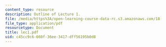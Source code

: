 ```yaml
---
content_type: resource
description: Outline of Lecture 1.
file: /media/https%3A/open-learning-course-data-rc.s3.amazonaws.com/18-413-error-correcting-codes-laboratory-spring-2004/c45cc9c6660f36ee3417dff56195b0d8_lec1.pdf
file_type: application/pdf
resourcetype: Document
title: lec1.pdf
uid: c45cc9c6-660f-36ee-3417-dff56195b0d8
---
```

